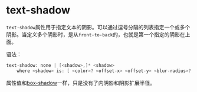 text-shadow
========

`text-shadow`属性用于指定文本的阴影。可以通过逗号分隔的列表指定一个或多个阴影。当定义多个阴影时，是从`front-to-back`的，也就是第一个指定的阴影在上面。

语法：

```c
text-shadow: none | [<shadow>,]* <shadow>
	where <shadow> is: [ <color>? <offset-x> <offset-y> <blur-radius>? | <offset-x> <offset-y> <blur-radius>? <color>? ]
```

属性值和[box-shadow](https://github.com/cookfront/learn-note/blob/master/CSS/border/box-shadow.md)一样，只是没有了内阴影和阴影扩展半径。